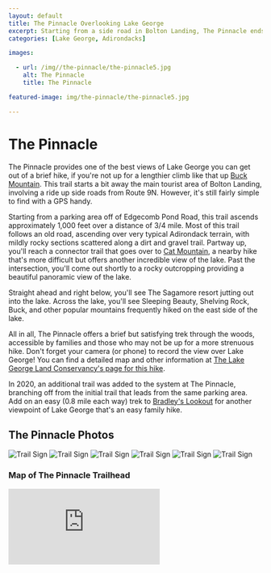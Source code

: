 ```yaml
---
layout: default
title: The Pinnacle Overlooking Lake George 
excerpt: Starting from a side road in Bolton Landing, The Pinnacle ends with an expansive view of Lake George after a short, fairly easy hike
categories: [Lake George, Adirondacks]

images:

  - url: /img//the-pinnacle/the-pinnacle5.jpg
    alt: The Pinnacle
    title: The Pinnacle

featured-image: img/the-pinnacle/the-pinnacle5.jpg

---
```


<h1>The Pinnacle</h1>

<p>The Pinnacle provides one of the best views of Lake George you can get out of a brief hike, if you're not up for a lengthier  climb like that up <a href="http://newyorktrailheads.com/2016/04/02/Buck-Mountain.html">Buck Mountain</a>. This trail starts a bit away the main tourist area of Bolton Landing, involving a ride up side roads from Route 9N. However, it's still fairly simple to find with a GPS handy.</p>

<p>Starting from a parking area off of Edgecomb Pond Road, this trail ascends approximately 1,000 feet over a distance of 3/4 mile. Most of this trail follows an old road, ascending over very typical Adirondack terrain, with mildly rocky sections scattered along a dirt and gravel trail. Partway up, you'll reach a connector trail that goes over to <a href="https://newyorktrailheads.com/2016/08/13/Cat-and-Thomas-Mountains.html">Cat Mountain</a>, a nearby hike that's more difficult but offers another incredible view of the lake. Past the intersection, you'll come out shortly to a rocky outcropping providing a beautiful panoramic view of the lake.</p>

<p>Straight ahead and right below, you'll see The Sagamore resort jutting out into the lake. Across the lake, you'll see Sleeping Beauty, Shelving Rock, Buck, and other popular mountains frequently hiked on the east side of the lake.</p>

<p>All in all, The Pinnacle offers a brief but satisfying trek through the woods, accessible by families and those who may not be up for a more strenuous hike. Don't forget your camera (or phone) to record the view over Lake George! You can find a detailed map and other information at <a href="http://www.lglc.org/preserves/pinnacle/" target="_blank">The Lake George Land Conservancy's page for this hike</a>.</p>

<p>In 2020, an additional trail was added to the system at The Pinnacle, branching off from the initial trail that leads from the same parking area. Add on an easy (0.8 mile each way) trek to <a href="https://newyorktrailheads.com/2023/10/21/bradleys-lookout.html">Bradley's Lookout</a> for another viewpoint of Lake George that's an easy family hike.</p>

<h2>The Pinnacle Photos</h2>

<div class="fotorama" data-nav="thumbs" data-width="100%"
                     data-ratio="800/600"
                     data-min-width="100%"
                     data-max-width="1000"
                     data-min-height="300"
                     data-max-height="100%" 
             data-arrows="true">
<img src="/img/the-pinnacle/the-pinnacle1.jpg" alt="Trail Sign">
<img src="/img/bradleys-lookout/bradleys-lookout1.jpg" alt="Trail Sign">
<img src="/img/the-pinnacle/the-pinnacle2.jpg" alt="Trail Sign">
<img src="/img/the-pinnacle/the-pinnacle3.jpg" alt="Trail Sign">
<img src="/img/the-pinnacle/the-pinnacle4.jpg" alt="Trail Sign">
<img src="/img/the-pinnacle/the-pinnacle5.jpg" alt="Trail Sign">
</div>

<h3>Map of The Pinnacle Trailhead</h3>

<div class="google-maps"><iframe src="https://www.google.com/maps/embed?pb=!1m18!1m12!1m3!1d4930.523570999291!2d-73.68549073390055!3d43.558594117728354!2m3!1f0!2f0!3f0!3m2!1i1024!2i768!4f13.1!3m3!1m2!1s0x0%3A0x0!2zNDPCsDMzJzI5LjMiTiA3M8KwNDAnNTUuOCJX!5e0!3m2!1sen!2sus!4v1467492647024" frameborder="0" style="border:0" allowfullscreen></iframe></div>
